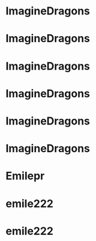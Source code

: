 # ImagineDragons
# ImagineDragons
# ImagineDragons
# ImagineDragons
# ImagineDragons
# ImagineDragons
# Emilepr
# emile222
# emile222
